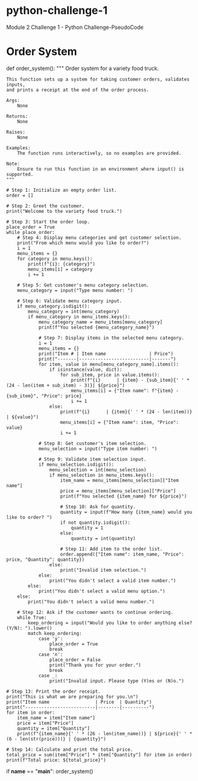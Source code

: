 # python-challenge-1
Module 2 Challenge 1 - Python Challenge-PseudoCode

# Order System

def order_system():
    """
    Order system for a variety food truck.

    This function sets up a system for taking customer orders, validates inputs,
    and prints a receipt at the end of the order process.

    Args:
        None

    Returns:
        None

    Raises:
        None

    Examples:
        The function runs interactively, so no examples are provided.

    Note:
        Ensure to run this function in an environment where input() is supported.
    """

    # Step 1: Initialize an empty order list.
    order = []

    # Step 2: Greet the customer.
    print("Welcome to the variety food truck.")

    # Step 3: Start the order loop.
    place_order = True
    while place_order:
        # Step 4: Display menu categories and get customer selection.
        print("From which menu would you like to order?")
        i = 1
        menu_items = {}
        for category in menu.keys():
            print(f"{i}: {category}")
            menu_items[i] = category
            i += 1

        # Step 5: Get customer's menu category selection.
        menu_category = input("Type menu number: ")

        # Step 6: Validate menu category input.
        if menu_category.isdigit():
            menu_category = int(menu_category)
            if menu_category in menu_items.keys():
                menu_category_name = menu_items[menu_category]
                print(f"You selected {menu_category_name}")

                # Step 7: Display items in the selected menu category.
                i = 1
                menu_items = {}
                print("Item # | Item name                | Price")
                print("-------|--------------------------|-------")
                for item, value in menu[menu_category_name].items():
                    if isinstance(value, dict):
                        for sub_item, price in value.items():
                            print(f"{i}      | {item} - {sub_item}{' ' * (24 - len(item + sub_item) - 3)}| ${price}")
                            menu_items[i] = {"Item name": f"{item} - {sub_item}", "Price": price}
                            i += 1
                    else:
                        print(f"{i}      | {item}{' ' * (24 - len(item))} | ${value}")
                        menu_items[i] = {"Item name": item, "Price": value}
                        i += 1

                # Step 8: Get customer's item selection.
                menu_selection = input("Type item number: ")

                # Step 9: Validate item selection input.
                if menu_selection.isdigit():
                    menu_selection = int(menu_selection)
                    if menu_selection in menu_items.keys():
                        item_name = menu_items[menu_selection]["Item name"]
                        price = menu_items[menu_selection]["Price"]
                        print(f"You selected {item_name} for ${price}")

                        # Step 10: Ask for quantity.
                        quantity = input(f"How many {item_name} would you like to order? ")
                        if not quantity.isdigit():
                            quantity = 1
                        else:
                            quantity = int(quantity)

                        # Step 11: Add item to the order list.
                        order.append({"Item name": item_name, "Price": price, "Quantity": quantity})
                    else:
                        print("Invalid item selection.")
                else:
                    print("You didn't select a valid item number.")
            else:
                print("You didn't select a valid menu option.")
        else:
            print("You didn't select a valid menu number.")

        # Step 12: Ask if the customer wants to continue ordering.
        while True:
            keep_ordering = input("Would you like to order anything else? (Y/N): ").lower()
            match keep_ordering:
                case 'y':
                    place_order = True
                    break
                case 'n':
                    place_order = False
                    print("Thank you for your order.")
                    break
                case _:
                    print("Invalid input. Please type (Y)es or (N)o.")

    # Step 13: Print the order receipt.
    print("This is what we are preparing for you.\n")
    print("Item name                 | Price  | Quantity")
    print("--------------------------|--------|----------")
    for item in order:
        item_name = item["Item name"]
        price = item["Price"]
        quantity = item["Quantity"]
        print(f"{item_name}{' ' * (26 - len(item_name))} | ${price}{' ' * (6 - len(str(price)))} | {quantity}")

    # Step 14: Calculate and print the total price.
    total_price = sum(item["Price"] * item["Quantity"] for item in order)
    print(f"Total price: ${total_price}")

if __name__ == "__main__":
    order_system()
